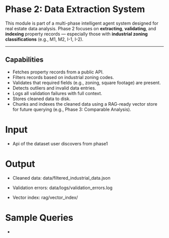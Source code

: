 # Phase 2: Data Extraction System

This module is part of a multi-phase intelligent agent system designed for real estate data analysis. Phase 2 focuses on **extracting**, **validating**, and **indexing** property records — especially those with **industrial zoning classifications** (e.g., M1, M2, I-1, I-2).

---

## Capabilities

- Fetches property records from a public API.
- Filters records based on industrial zoning codes.
- Validates that required fields (e.g., zoning, square footage) are present.
- Detects outliers and invalid data entries.
- Logs all validation failures with full context.
- Stores cleaned data to disk.
- Chunks and indexes the cleaned data using a RAG-ready vector store for future querying (e.g., Phase 3: Comparable Analysis).

# Input
- Api of the dataset user discovers from phase1

# Output
- Cleaned data: data/filtered_industrial_data.json

- Validation errors: data/logs/validation_errors.log

- Vector index: rag/vector_index/

# Sample Queries
- 
